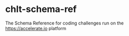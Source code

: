 # chlt-schema-ref

The Schema Reference for coding challenges run on the https://accelerate.io platform 
